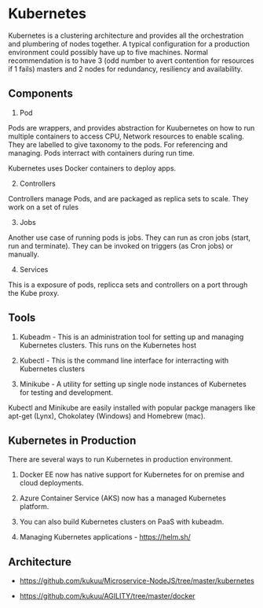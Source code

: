 # Kubernetes

Kubernetes is a clustering architecture and provides all the orchestration and plumbering of nodes together. A typical configuration for a production environment could possibly have up to five machines.
Normal recommendation is to have 3 (odd number to avert contention for resources if 1 fails) masters and 2 nodes for redundancy, resiliency and availability.

## Components

1. Pod  
 
Pods are wrappers, and provides abstraction for Kuubernetes on how to run  multiple containers to access CPU, Network resources to enable scaling. 
They are labelled to give  taxonomy to the pods. For referencing and managing. Pods interract with containers during run time.

Kubernetes uses Docker containers to deploy apps.
 
2. Controllers
 
Controllers manage Pods, and are packaged as replica sets to scale. They work on a set of rules

3. Jobs

Another use case of running pods is jobs. They can run as cron jobs (start, run and terminate). They can be invoked on triggers (as Cron jobs) or manually.

4. Services

This is a exposure of pods, replicca sets and controllers on a port through the Kube proxy.


## Tools 

1. Kubeadm  - This is an administration tool for setting up and managing Kubernetes clusters. This runs on the Kubernetes host

2. Kubectl - This is the command line interface for interracting with Kubernetes clusters

3. Minikube - A utility for setting up single node instances of Kubernetes for testing and development.


Kubectl and Minikube are easily installed with popular packge managers like apt-get (Lynx), Chokolatey (Windows) and Homebrew (mac). 


## Kubernetes in Production 

There are several ways to run Kubernetes in production environment.

1. Docker EE now has native support for Kubernetes for on premise and cloud deployments.

2. Azure Container Service (AKS) now has a managed Kubernetes platform.

3. You can also build  Kubernetes clusters on PaaS with kubeadm.

4. Managing Kubernetes applications - https://helm.sh/

## Architecture 

- https://github.com/kukuu/Microservice-NodeJS/tree/master/kubernetes 

- https://github.com/kukuu/AGILITY/tree/master/docker
